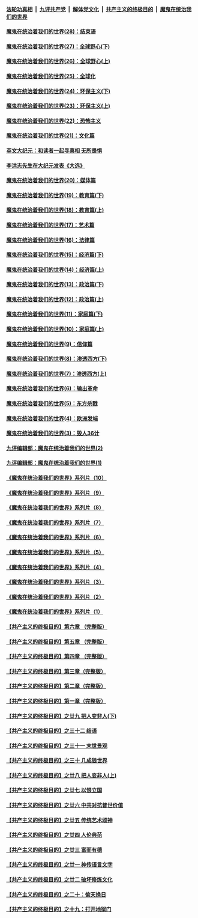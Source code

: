 ####  [法轮功真相](../../../../basic/blob/master/README.md?t=02231231) &nbsp;|&nbsp; [九评共产党](../../../../9ping.md/blob/master/README.md?t=02231231) &nbsp;|&nbsp; [解体党文化](../../../../jtdwh.md/blob/master/README.md?t=02231231)  &nbsp;|&nbsp; [共产主义的终极目的](../../../../gczydzjmd.md/blob/master/README.md?t=02231231) &nbsp;|&nbsp; [魔鬼在统治我们的世界](../../../../mgztzwmdsj.md/blob/master/README.md?t=02231231) 

#### [魔鬼在统治着我们的世界(28)：结束语](../pages/nsc422/n10936246.md?t=02231231) 

#### [魔鬼在统治着我们的世界(27)：全球野心(下)](../pages/nsc422/n10928319.md?t=02231231) 

#### [魔鬼在统治着我们的世界(26)：全球野心(上)](../pages/nsc422/n10900318.md?t=02231231) 

#### [魔鬼在统治着我们的世界(25)：全球化](../pages/nsc422/n10788205.md?t=02231231) 

#### [魔鬼在统治着我们的世界(24)：环保主义(下)](../pages/nsc422/n10695307.md?t=02231231) 

#### [魔鬼在统治着我们的世界(23)：环保主义(上)](../pages/nsc422/n10688613.md?t=02231231) 

#### [魔鬼在统治着我们的世界(22)：恐怖主义](../pages/nsc422/n10614727.md?t=02231231) 

#### [魔鬼在统治着我们的世界(21)：文化篇](../pages/nsc422/n10597706.md?t=02231231) 

#### [英文大纪元：和读者一起寻真相 无所畏惧](../pages/nsc422/n12542027.md?t=02231231) 

#### [李洪志先生在大纪元发表《大选》](../pages/nsc422/n12534746.md?t=02231231) 

#### [魔鬼在统治着我们的世界(20)：媒体篇](../pages/nsc422/n10586579.md?t=02231231) 

#### [魔鬼在统治着我们的世界(19)：教育篇(下)](../pages/nsc422/n10564808.md?t=02231231) 

#### [魔鬼在统治着我们的世界(18)：教育篇(上)](../pages/nsc422/n10526970.md?t=02231231) 

#### [魔鬼在统治着我们的世界(17)：艺术篇](../pages/nsc422/n10499093.md?t=02231231) 

#### [魔鬼在统治着我们的世界(16)：法律篇](../pages/nsc422/n10485969.md?t=02231231) 

#### [魔鬼在统治着我们的世界(15)：经济篇(下)](../pages/nsc422/n10469975.md?t=02231231) 

#### [魔鬼在统治着我们的世界(14)：经济篇(上)](../pages/nsc422/n10457370.md?t=02231231) 

#### [魔鬼在统治着我们的世界(13)：政治篇(下)](../pages/nsc422/n10448270.md?t=02231231) 

#### [魔鬼在统治着我们的世界(12)：政治篇(上)](../pages/nsc422/n10444576.md?t=02231231) 

#### [魔鬼在统治着我们的世界(11)：家庭篇(下)](../pages/nsc422/n10440961.md?t=02231231) 

#### [魔鬼在统治着我们的世界(10)：家庭篇(上)](../pages/nsc422/n10435448.md?t=02231231) 

#### [魔鬼在统治着我们的世界(9)：信仰篇](../pages/nsc422/n10432159.md?t=02231231) 

#### [魔鬼在统治着我们的世界(8)：渗透西方(下)](../pages/nsc422/n10429603.md?t=02231231) 

#### [魔鬼在统治着我们的世界(7)：渗透西方(上)](../pages/nsc422/n10426013.md?t=02231231) 

#### [魔鬼在统治着我们的世界(6)：输出革命](../pages/nsc422/n10421536.md?t=02231231) 

#### [魔鬼在统治着我们的世界(5)：东方杀戮](../pages/nsc422/n10417707.md?t=02231231) 

#### [魔鬼在统治着我们的世界(4)：欧洲发端](../pages/nsc422/n10414890.md?t=02231231) 

#### [魔鬼在统治着我们的世界(3)：毁人36计](../pages/nsc422/n10411583.md?t=02231231) 

#### [九评编辑部：魔鬼在统治着我们的世界(2)](../pages/nsc422/n10410036.md?t=02231231) 

#### [九评编辑部：魔鬼在统治着我们的世界(1)](../pages/nsc422/n10406825.md?t=02231231) 

#### [《魔鬼在统治着我们的世界》系列片（10）](../pages/nsc422/n12292670.md?t=02231231) 

#### [《魔鬼在统治着我们的世界》系列片（9）](../pages/nsc422/n12290859.md?t=02231231) 

#### [《魔鬼在统治着我们的世界》系列片（8）](../pages/nsc422/n12287445.md?t=02231231) 

#### [《魔鬼在统治着我们的世界》系列片（7）](../pages/nsc422/n12283425.md?t=02231231) 

#### [《魔鬼在统治着我们的世界》系列片（6）](../pages/nsc422/n12282314.md?t=02231231) 

#### [《魔鬼在统治着我们的世界》系列片（5）](../pages/nsc422/n12281419.md?t=02231231) 

#### [《魔鬼在统治着我们的世界》系列片（4）](../pages/nsc422/n12274024.md?t=02231231) 

#### [《魔鬼在统治着我们的世界》系列片（3）](../pages/nsc422/n12271322.md?t=02231231) 

#### [《魔鬼在统治着我们的世界》系列片（2）](../pages/nsc422/n12269049.md?t=02231231) 

#### [《魔鬼在统治着我们的世界》系列片（1）](../pages/nsc422/n12267575.md?t=02231231) 

#### [【共产主义的终极目的】第六章 （完整版）](../pages/nsc422/n11428913.md?t=02231231) 

#### [【共产主义的终极目的】第五章 （完整版）](../pages/nsc422/n11428912.md?t=02231231) 

#### [【共产主义的终极目的】第四章 （完整版）](../pages/nsc422/n11428907.md?t=02231231) 

#### [【共产主义的终极目的】第三章（完整版）](../pages/nsc422/n11428848.md?t=02231231) 

#### [【共产主义的终极目的】第二章（完整版）](../pages/nsc422/n11428831.md?t=02231231) 

#### [【共产主义的终极目的】第一章（完整版）](../pages/nsc422/n11417651.md?t=02231231) 

#### [【共产主义的终极目的】之廿九 把人变非人(下)](../pages/nsc422/n11344140.md?t=02231231) 

#### [【共产主义的终极目的】之三十二 结语](../pages/nsc422/n11360535.md?t=02231231) 

#### [【共产主义的终极目的】之三十一 末世景观](../pages/nsc422/n11351129.md?t=02231231) 

#### [【共产主义的终极目的】之三十 几成狼世界](../pages/nsc422/n11348280.md?t=02231231) 

#### [【共产主义的终极目的】之廿八 把人变非人(上)](../pages/nsc422/n11340492.md?t=02231231) 

#### [【共产主义的终极目的】之廿七 以恨立国](../pages/nsc422/n11336944.md?t=02231231) 

#### [【共产主义的终极目的】之廿六 中共对抗普世价值](../pages/nsc422/n11324785.md?t=02231231) 

#### [【共产主义的终极目的】之廿五 传统艺术颂神](../pages/nsc422/n11296396.md?t=02231231) 

#### [【共产主义的终极目的】之廿四 人伦典范](../pages/nsc422/n11296397.md?t=02231231) 

#### [【共产主义的终极目的】之廿三 富而有德](../pages/nsc422/n11283598.md?t=02231231) 

#### [【共产主义的终极目的】之廿一 神传语言文字](../pages/nsc422/n11263265.md?t=02231231) 

#### [【共产主义的终极目的】之廿二 破坏修炼文化](../pages/nsc422/n11245728.md?t=02231231) 

#### [【共产主义的终极目的】之二十：偷天换日](../pages/nsc422/n11238846.md?t=02231231) 

#### [【共产主义的终极目的】之十九：打开地狱门](../pages/nsc422/n11206376.md?t=02231231) 

